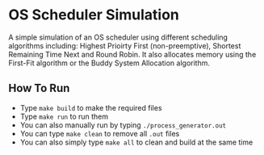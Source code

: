 # OS Scheduler Simulation

A simple simulation of an OS scheduler using different scheduling algorithms including: Highest Prioirty First (non-preemptive), Shortest Remaining Time Next and Round Robin. It also allocates memory using the First-Fit algorithm or the Buddy System Allocation algorithm.

## How To Run
- Type `make build` to make the required files
- Type `make run` to run them
- You can also manually run by typing `./process_generator.out`
- You can type `make clean` to remove all `.out` files
- You can also simply type `make all` to clean and build at the same time
